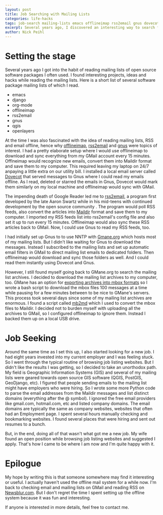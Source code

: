 ```yaml
---
layout: post
title: Job Searching with Mailing Lists
categories: life-hacks
tags: job-search mailing-lists emacs offlineimap rss2email gnus dovecot
excerpt: Several years ago, I discovered an interesting way to search for a job that I would want using mailing lists.
author: Nick Peihl
---
```


# Setting the stage
Several years ago I got into the habit of reading mailing lists of open source software packages I often used. I found interesting projects, ideas and hacks while reading the mailing lists. Here is a short list of several software package mailing lists of which I read.

- emacs
- django
- org-mode
- offlineimap
- rss2email
- gnus
- qgis
- openlayers

At the time I was also fascinated with the idea of reading mailing lists, RSS and email offline, hence why [offlineimap](http://offlineimap.org/), [rss2email](https://github.com/turbodog/rss2email) and [gnus](http://gnus.org/) were topics of interest. I had a pretty elaborate setup where I would use offlineimap to download and sync everything from my GMail account every 15 minutes. Offlneimap would recognize new emails, convert them into Maildir format and save them to my computer. This required leaving my laptop on 24/7 anpaying a little extra on our utility bill. I installed a local email server called [Dovecot](http://dovecot.org/) that served messages to Gnus where I could read my emails offline. As I read, deleted or starred the emails in Gnus, Dovecot would mark them similarly on my local machine and offlineimap would sync with GMail.

The impending death of Google Reader led me to [rss2email](https://github.com/turbodog/rss2email), a program first developed by the late Aaron Swartz while in his mid-teens with continued development by the open source community . The program would poll RSS feeds, also convert the articles into [Maildir](https://en.wikipedia.org/wiki/Maildir) format and save them to my computer. I imported my RSS feeds list into rss2email's config file and also set it up to run every 15 minutes. Offlineimap would also sync these RSS articles back to GMail. Now, I could use Gnus to read my RSS feeds, too.

I had initially set up Gnus to to use NNTP with [Gmane.org](http://gmane.org/) which hosts most of my mailing lists. But I didn't like waiting for Gnus to download the messages. Instead I subscribed to the mailing lists and set up automatic email filters in GMail to direct mailing list emails to dedicated folders. Then offlineimap would download and sync those folders as well. And I could read them instantly using Dovecot and Gnus.

However, I still found myself going back to GMane.org to search the mailing list archives. I decided to download the mailing list archives to my computer, too. GMane has an option for [exporting archives into mbox formats](http://gmane.org/export.php) so I wrote a bash script to download the mbox files 100 messages at a time while pausing for a few minutes between to be nice to GMane's servers. This process took several days since some of my mailing list archives are enormous. I found a script called [mb2md](http://batleth.sapienti-sat.org/projects/mb2md/) which I used to convert the mbox files to Maildir. I decided not to burden myself with uploading all the archives to GMail, so I configured offlineimap to ignore them. Instead I backed them up on a local USB drive.

# Job Seeking
Around the same time as I set this up, I also started looking for a new job. I had eight years invested into my current employer and I was feeling stuck. So I went through the typical routine of browsing job listing websites. But I didn't like the results I was getting, so I decided to take an unorthodox path. My field is Geographic Information Systems (GIS) and several of my mailing lists were geared towards open source GIS software (QGIS, PostGIS, GeoDjango, etc). I figured that people sending emails to the mailing list might have employers who were hiring. So I wrote some more Python code to parse the email addresses from the Maildir messages and list distinct domains (everything after the @ symbol). I ignored the free email providers like gmail.com, hotmail.com, etc and listed company domains. The email domains are typically the same as company websites, websites that often had an Employment page. I spent several hours manually checking and bookmarking websites. I found several places that were hiring and sent out resumes to a bunch.

But, in the end, doing all of that wasn't what got me a new job. My wife found an open position while browsing job listing websites and suggested I apply. That's how I came to be where I am now and I'm quite happy with it.

# Epilogue
My hope by writing this is that someone somewhere may find it interesting or useful. I actually haven't used the offline mail system for a while now. I'm back to checking email and mailing lists on GMail and reading RSS on [Newsblur.com](https://newsblur.com/).  But I don't regret the time I spent setting up the offline system because it was fun and interesting.

If anyone is interested in more details, feel free to contact me.
